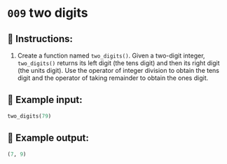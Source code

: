 # `009` two digits

## 📝 Instructions:

1. Create a function named `two_digits()`. Given a two-digit integer, `two_digits()` returns its left digit (the tens digit) and then its right digit (the units digit). Use the operator of integer division to obtain the tens digit and the operator of taking remainder to obtain the ones digit.

## 📎 Example input:

```py
two_digits(79)
```

## 📎 Example output:

```py
(7, 9)
```
